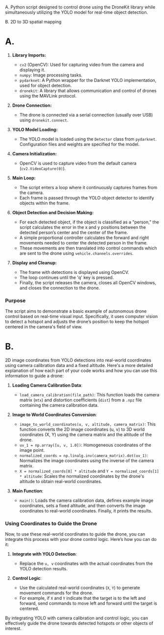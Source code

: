 A. Python script designed to control drone using the DroneKit library while simultaneously utilizing the YOLO model for real-time object detection.

B. 2D to 3D spatial mapping

# A.
1. **Library Imports:**
    - `cv2` (OpenCV): Used for capturing video from the camera and displaying it.
    - `numpy`: Image processing tasks.
    - `pydarknet`: A Python wrapper for the Darknet YOLO implementation, used for object detection.
    - `dronekit`: A library that allows communication and control of drones using the MAVLink protocol.

2. **Drone Connection:**
    - The drone is connected via a serial connection (usually over USB) using `dronekit.connect`.

3. **YOLO Model Loading:**
    - The YOLO model is loaded using the `Detector` class from `pydarknet`. Configuration files and weights are specified for the model.

4. **Camera Initialization:**
    - OpenCV is used to capture video from the default camera (`cv2.VideoCapture(0)`).

5. **Main Loop:**
    - The script enters a loop where it continuously captures frames from the camera.
    - Each frame is passed through the YOLO object detector to identify objects within the frame.

6. **Object Detection and Decision Making:**
    - For each detected object, if the object is classified as a "person," the script calculates the error in the x and y positions between the detected person’s center and the center of the frame.
    - A simple proportional controller calculates the forward and right movements needed to center the detected person in the frame.
    - These movements are then translated into control commands which are sent to the drone using `vehicle.channels.overrides`.

7. **Display and Cleanup:**
    - The frame with detections is displayed using OpenCV.
    - The loop continues until the 'q' key is pressed.
    - Finally, the script releases the camera, closes all OpenCV windows, and closes the connection to the drone.

### Purpose

The script aims to demonstrate a basic example of autonomous drone control based on real-time visual input. Specifically, it uses computer vision to detect a hotspot and adjusts the drone’s position to keep the hotspot centered in the camera's field of view.


# B.
2D image coordinates from YOLO detections into real-world coordinates using camera calibration data and a fixed altitude. Here's a more detailed explanation of how each part of your code works and how you can use this information to guide a drone:


1. **Loading Camera Calibration Data**:
   - `load_camera_calibration(file_path)`: This function loads the camera matrix (`mtx`) and distortion coefficients (`dist`) from a `.npz` file containing the camera calibration data.

2. **Image to World Coordinates Conversion**:
   - `image_to_world_coordinates(u, v, altitude, camera_matrix)`: This function converts the 2D image coordinates (u, v) to 3D world coordinates (X, Y) using the camera matrix and the altitude of the drone.
   - `uv_1 = np.array([u, v, 1.0])`: Homogeneous coordinates of the image point.
   - `normalized_coords = np.linalg.inv(camera_matrix).dot(uv_1)`: Normalizes the image coordinates using the inverse of the camera matrix.
   - `X = normalized_coords[0] * altitude` and `Y = normalized_coords[1] * altitude`: Scales the normalized coordinates by the drone's altitude to obtain real-world coordinates.

3. **Main Function**:
   - `main()`: Loads the camera calibration data, defines example image coordinates, sets a fixed altitude, and then converts the image coordinates to real-world coordinates. Finally, it prints the results.

### Using Coordinates to Guide the Drone

Now, to use these real-world coordinates to guide the drone, you can integrate this process with your drone control logic. Here’s how you can do it:

1. **Integrate with YOLO Detection**:
   - Replace the `u, v` coordinates with the actual coordinates from the YOLO detection results.

2. **Control Logic**:
   - Use the calculated real-world coordinates (`X`, `Y`) to generate movement commands for the drone.
   - For example, if `X` and `Y` indicate that the target is to the left and forward, send commands to move left and forward until the target is centered.

By integrating YOLO with camera calibration and control logic, you can effectively guide the drone towards detected hotspots or other objects of interest.
